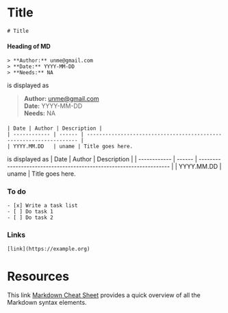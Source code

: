 # Title
```
# Title
```

#### Heading of MD
```
> **Author:** unme@gmail.com  
> **Date:** YYYY-MM-DD   
> **Needs:** NA
```
is displayed as 
> **Author:** unme@gmail.com  
> **Date:** YYYY-MM-DD   
> **Needs:** NA

####
```
| Date | Author | Description |
| ------------ | ------ | ------------------------------------------------------------------- |
| YYYY.MM.DD   | uname | Title goes here. 
```
is displayed as
| Date | Author | Description |
| ------------ | ------ | ------------------------------------------------------------------- |
| YYYY.MM.DD   | uname | Title goes here. 


### To do 
```
- [x] Write a task list
- [ ] Do task 1
- [ ] Do task 2
```

### Links
```
[link](https://example.org)
```

# Resources 
This link [Markdown Cheat Sheet](https://www.markdownguide.org/cheat-sheet/) provides a quick overview of all the Markdown syntax elements.